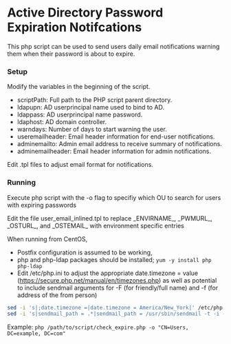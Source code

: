 # Active Directory Password Expiration Notifcations
This php script can be used to send users daily email notifications warning them
when their password is about to expire.  

### Setup
Modify the variables in the beginning of the script.
* scriptPath: Full path to the PHP script parent directory.
* ldapupn: AD userprincipal name used to bind to AD.
* ldappass: AD userprincipal name password.
* ldaphost: AD domain controller.
* warndays: Number of days to start warning the user.
* useremailheader: Email header information for end-user notifications.
* adminemailto: Admin email address to receive summary of notifications.
* adminemailheader: Email header information for admin notifications.



Edit .tpl files to adjust email format for notifications.

### Running
Execute php script with the -o flag to specifiy which OU to search for users 
with expiring passwords

Edit the file user_email_inlined.tpl to replace \_ENVIRNAME\_, \_PWMURL\_, 
\_OSTURL\_, and \_OSTEMAIL\_ with environment specific entries

When running from CentOS, 
* Postfix configuration is assumed to be working, 
* php and php-ldap packages should be installed; `yum -y install php php-ldap`
* Edit /etc/php.ini to adjust the appropriate date.timezone = value 
(https://secure.php.net/manual/en/timezones.php)
as well as potential to include sendmail arguments for 
-F (for friendly/full name) and -f (for address of the from person)
```bash
sed -i 's|;date.timezone =|date.timezone = America/New_York|' /etc/php.ini
sed -i 's|sendmail_path = .*|sendmail_path = /usr/sbin/sendmail -t -i -f \"sendfrom@example.com\"|' /etc/php.ini
```

Example: `php /path/to/script/check_expire.php -o "CN=Users, DC=example, DC=com"`

